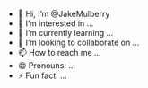 - 👋 Hi, I’m @JakeMulberry
- 👀 I’m interested in ...
- 🌱 I’m currently learning ...
- 💞️ I’m looking to collaborate on ...
- 📫 How to reach me ...
- 😄 Pronouns: ...
- ⚡ Fun fact: ...

<!---
JakeMulberry/JakeMulberry is a ✨ special ✨ repository because its `README.md` (this file) appears on your GitHub profile.
You can click the Preview link to take a look at your changes.
--->
